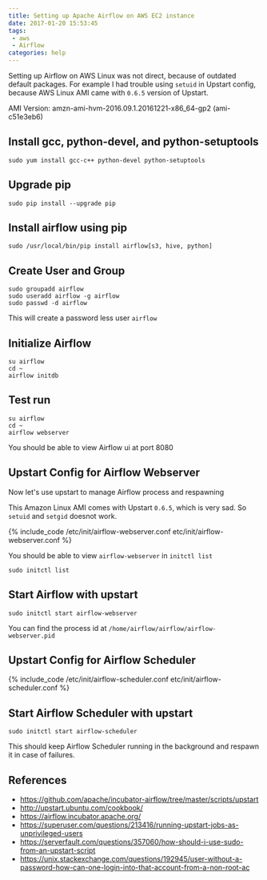 ```yaml
---
title: Setting up Apache Airflow on AWS EC2 instance
date: 2017-01-20 15:53:45
tags:
 - aws
 - Airflow
categories: help
---
```


Setting up Airflow on AWS Linux was not direct, because of outdated default packages. For example I had trouble using `setuid` in Upstart config, because AWS Linux AMI came with `0.6.5` version of Upstart. 

AMI Version: amzn-ami-hvm-2016.09.1.20161221-x86_64-gp2 (ami-c51e3eb6)

## Install gcc, python-devel, and python-setuptools

```
sudo yum install gcc-c++ python-devel python-setuptools
```

## Upgrade pip

```
sudo pip install --upgrade pip
```

## Install airflow using pip

```
sudo /usr/local/bin/pip install airflow[s3, hive, python]
```

## Create User and Group

```
sudo groupadd airflow
sudo useradd airflow -g airflow
sudo passwd -d airflow
```

This will create a password less user `airflow`

## Initialize Airflow

```
su airflow
cd ~
airflow initdb
```

## Test run
```
su airflow
cd ~
airflow webserver
```

You should be able to view Airflow ui at port 8080

## Upstart Config for Airflow Webserver

Now let's use upstart to manage Airflow process and respawning

This Amazon Linux AMI comes with Upstart `0.6.5`, which is very sad. So `setuid` and `setgid` doesnot work.

{% include_code /etc/init/airflow-webserver.conf etc/init/airflow-webserver.conf %}

You should be able to view `airflow-webserver` in `initctl list` 

```
sudo initctl list
```

## Start Airflow with upstart

```
sudo initctl start airflow-webserver
```

You can find the process id at `/home/airflow/airflow/airflow-webserver.pid`

## Upstart Config for Airflow Scheduler 

{% include_code /etc/init/airflow-scheduler.conf etc/init/airflow-scheduler.conf %}

## Start Airflow Scheduler with upstart

```
sudo initctl start airflow-scheduler
```

This should keep Airflow Scheduler running in the background and respawn it in case of failures.

## References

- https://github.com/apache/incubator-airflow/tree/master/scripts/upstart
- http://upstart.ubuntu.com/cookbook/
- https://airflow.incubator.apache.org/
- https://superuser.com/questions/213416/running-upstart-jobs-as-unprivileged-users
- https://serverfault.com/questions/357060/how-should-i-use-sudo-from-an-upstart-script
- https://unix.stackexchange.com/questions/192945/user-without-a-password-how-can-one-login-into-that-account-from-a-non-root-ac
